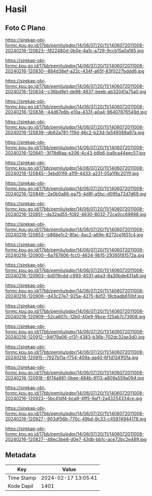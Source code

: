 # Hasil

## Foto C Plano

https://sirekap-obj-formc.kpu.go.id/17bb/pemilu/pdpr/14/06/07/20/11/1406072011008-20240216-120823--f822480d-0b0e-4a1c-a728-9ccb15a0a165.jpg

https://sirekap-obj-formc.kpu.go.id/17bb/pemilu/pdpr/14/06/07/20/11/1406072011008-20240216-120830--884d38ef-a22c-434f-a65f-83f0227bddd6.jpg

https://sirekap-obj-formc.kpu.go.id/17bb/pemilu/pdpr/14/06/07/20/11/1406072011008-20240216-120834--c36bd9e1-de98-4837-beeb-ab32041a75a0.jpg

https://sirekap-obj-formc.kpu.go.id/17bb/pemilu/pdpr/14/06/07/20/11/1406072011008-20240216-120836--44d67e6b-e10a-4331-a0a4-96407876549d.jpg

https://sirekap-obj-formc.kpu.go.id/17bb/pemilu/pdpr/14/06/07/20/11/1406072011008-20240216-120839--db62a781-119d-46c2-b23d-fa549088a87a.jpg

https://sirekap-obj-formc.kpu.go.id/17bb/pemilu/pdpr/14/06/07/20/11/1406072011008-20240216-120841--3f78d8aa-e206-4c43-b8b6-ba9ca44eec57.jpg

https://sirekap-obj-formc.kpu.go.id/17bb/pemilu/pdpr/14/06/07/20/11/1406072011008-20240216-120845--3ebd01f6-a1f9-4433-a231-05a1f8c2011f.jpg

https://sirekap-obj-formc.kpu.go.id/17bb/pemilu/pdpr/14/06/07/20/11/1406072011008-20240216-120849--2e0b0a86-ea75-4d8f-a5bc-d095a72d7d69.jpg

https://sirekap-obj-formc.kpu.go.id/17bb/pemilu/pdpr/14/06/07/20/11/1406072011008-20240216-120851--da32ad55-f092-4630-8032-72ca0cc69898.jpg

https://sirekap-obj-formc.kpu.go.id/17bb/pemilu/pdpr/14/06/07/20/11/1406072011008-20240216-120853--b86be1c2-8fac-4ac2-a69e-8272ce1651c4.jpg

https://sirekap-obj-formc.kpu.go.id/17bb/pemilu/pdpr/14/06/07/20/11/1406072011008-20240216-120900--6a787806-fcc0-4634-9b15-29395f81572a.jpg

https://sirekap-obj-formc.kpu.go.id/17bb/pemilu/pdpr/14/06/07/20/11/1406072011008-20240216-120903--bd019cdd-c993-4031-aba3-8a30bde431a6.jpg

https://sirekap-obj-formc.kpu.go.id/17bb/pemilu/pdpr/14/06/07/20/11/1406072011008-20240216-120906--d43c27e7-925a-4275-8d12-19cbadb610bf.jpg

https://sirekap-obj-formc.kpu.go.id/17bb/pemilu/pdpr/14/06/07/20/11/1406072011008-20240216-120909--52ca607c-12b0-40e9-9bce-f25ab7c73908.jpg

https://sirekap-obj-formc.kpu.go.id/17bb/pemilu/pdpr/14/06/07/20/11/1406072011008-20240216-120912--94f79a06-cf31-4383-b36b-702dc32ae3d0.jpg

https://sirekap-obj-formc.kpu.go.id/17bb/pemilu/pdpr/14/06/07/20/11/1406072011008-20240216-120915--7927b11a-f754-409a-aa40-6f1d1341f0fa.jpg

https://sirekap-obj-formc.kpu.go.id/17bb/pemilu/pdpr/14/06/07/20/11/1406072011008-20240216-120918--6f74a881-0bee-484b-9113-a809a559a094.jpg

https://sirekap-obj-formc.kpu.go.id/17bb/pemilu/pdpr/14/06/07/20/11/1406072011008-20240216-120923--5bc41df4-bca9-4ff5-9af1-2a43254334ce.jpg

https://sirekap-obj-formc.kpu.go.id/17bb/pemilu/pdpr/14/06/07/20/11/1406072011008-20240216-120927--903df56b-770c-49bd-8c33-c45974944178.jpg

https://sirekap-obj-formc.kpu.go.id/17bb/pemilu/pdpr/14/06/07/20/11/1406072011008-20240216-120827--48ec3be8-d0e7-43db-bb1c-ace72bc2e489.jpg


## Metadata

| Key        | Value               |
| ---------- | ------------------- |
| Time Stamp | 2024-02-17 13:05:41 |
| Kode Dapil | 1401                |



